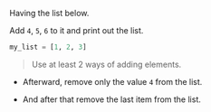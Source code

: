 Having the list below.

Add `4`, `5`, `6` to it and print out the list.

```python
my_list = [1, 2, 3]
```

> Use at least 2 ways of adding elements.

* Afterward, remove only the value `4` from the list.

* And after that remove the last item from the list.
